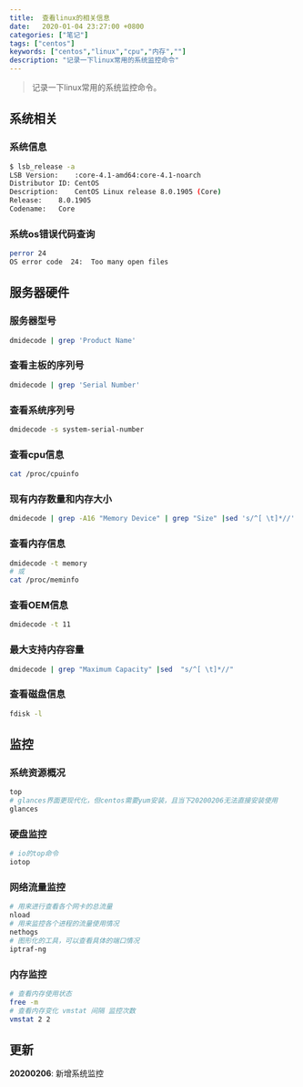 ```yaml
---
title:  查看linux的相关信息
date:   2020-01-04 23:27:00 +0800
categories: ["笔记"]
tags: ["centos"]
keywords: ["centos","linux","cpu","内存",""]
description: "记录一下linux常用的系统监控命令"
---
```



> 记录一下linux常用的系统监控命令。


## 系统相关

### 系统信息

```bash
$ lsb_release -a
LSB Version:	:core-4.1-amd64:core-4.1-noarch
Distributor ID:	CentOS
Description:	CentOS Linux release 8.0.1905 (Core) 
Release:	8.0.1905
Codename:	Core
```

### 系统os错误代码查询

```bash
perror 24
OS error code  24:  Too many open files
```

## 服务器硬件

### 服务器型号

```bash
dmidecode | grep 'Product Name' 
```

### 查看主板的序列号

```bash
dmidecode | grep 'Serial Number' 
```

### 查看系统序列号

```bash
dmidecode -s system-serial-number
```

### 查看cpu信息

```bash
cat /proc/cpuinfo
```

### 现有内存数量和内存大小

```bash
dmidecode | grep -A16 "Memory Device" | grep "Size" |sed 's/^[ \t]*//'
```

### 查看内存信息

```bash
dmidecode -t memory
# 或
cat /proc/meminfo
```

### 查看OEM信息

```bash
dmidecode -t 11
```

### 最大支持内存容量

```bash
dmidecode | grep "Maximum Capacity" |sed  "s/^[ \t]*//"
```

### 查看磁盘信息

```bash
fdisk -l
```

## 监控

### 系统资源概况

```bash
top
# glances界面更现代化，但centos需要yum安装，且当下20200206无法直接安装使用
glances
```

### 硬盘监控

```bash
# io的top命令
iotop
```

### 网络流量监控

```bash
# 用来进行查看各个网卡的总流量
nload 
# 用来监控各个进程的流量使用情况
nethogs
# 图形化的工具，可以查看具体的端口情况
iptraf-ng
```

### 内存监控

```bash
# 查看内存使用状态
free -m
# 查看内存变化 vmstat 间隔 监控次数
vmstat 2 2
```


## 更新

**20200206**: 新增系统监控